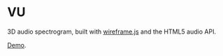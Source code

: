 # VU #

3D audio spectrogram, built with [wireframe.js](https://github.com/ebenpack/wireframe.js) and the HTML5 audio API.

[Demo](https://ebenpackwood.com/pages/projects/vu.html).
